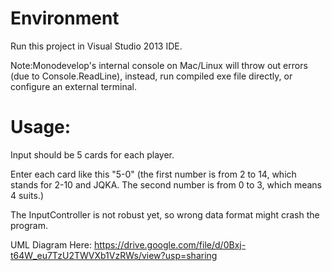 Environment
=====
Run this project in Visual Studio 2013 IDE.

Note:Monodevelop's internal console on Mac/Linux will throw out errors (due to Console.ReadLine), instead, run compiled exe file directly, or configure an external terminal.


Usage:
====
Input should be 5 cards for each player.

Enter each card like this "5-0"
(the first number is from 2 to 14, which stands for 2-10 and JQKA. The second number is from 0 to 3, which means 4 suits.)

The InputController is not robust yet, so wrong data format might crash the program.


UML Diagram Here:
https://drive.google.com/file/d/0Bxj-t64W_eu7TzU2TWVXb1VzRWs/view?usp=sharing
